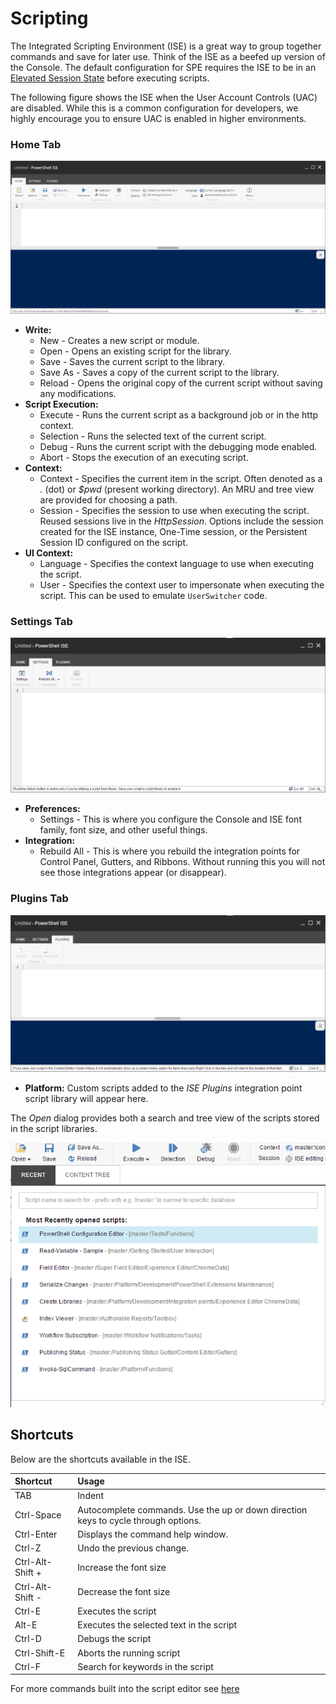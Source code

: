 # Scripting

The Integrated Scripting Environment \(ISE\) is a great way to group together commands and save for later use. Think of the ISE as a beefed up version of the Console. The default configuration for SPE requires the ISE to be in an [Elevated Session State](../security/) before executing scripts.

The following figure shows the ISE when the User Account Controls \(UAC\) are disabled. While this is a common configuration for developers, we highly encourage you to ensure UAC is enabled in higher environments.

### Home Tab

![PowerShell ISE](../.gitbook/assets/ise-empty.png)

* **Write:**
  * New - Creates a new script or module.
  * Open - Opens an existing script for the library.
  * Save - Saves the current script to the library.
  * Save As - Saves a copy of the current script to the library.
  * Reload - Opens the original copy of the current script without saving any modifications.
* **Script Execution:**
  * Execute - Runs the current script as a background job or in the http context.
  * Selection - Runs the selected text of the current script.
  * Debug - Runs the current script with the debugging mode enabled.
  * Abort - Stops the execution of an executing script.
* **Context:**
  * Context - Specifies the current item in the script. Often denoted as a _._ \(dot\) or _$pwd_ \(present working directory\). An MRU and tree view are provided for choosing a path.
  * Session - Specifies the session to use when executing the script. Reused sessions live in the _HttpSession_. Options include the session created for the ISE instance, One-Time session, or the Persistent Session ID configured on the script.
* **UI Context:**
  * Language - Specifies the context language to use when executing the script.
  * User - Specifies the context user to impersonate when executing the script. This can be used to emulate `UserSwitcher` code.

### Settings Tab

![ISE Settings Tab](../.gitbook/assets/ise-settings.png)

* **Preferences:**
  * Settings - This is where you configure the Console and ISE font family, font size, and other useful things.
* **Integration:**
  * Rebuild All - This is where you rebuild the integration points for Control Panel, Gutters, and Ribbons. Without running this you will not see those integrations appear \(or disappear\).

### Plugins Tab

![ISE Plugins Tab](../.gitbook/assets/ise-plugins.png)

* **Platform:** Custom scripts added to the _ISE Plugins_ integration point script library will appear here.

The _Open_ dialog provides both a search and tree view of the scripts stored in the script libraries.

![Open Script Dialog](../.gitbook/assets/ise-opendialog.png)

## Shortcuts

Below are the shortcuts available in the ISE.

| **Shortcut** | **Usage** |
| :--- | :--- |
| TAB | Indent |
| Ctrl-Space | Autocomplete commands. Use the up or down direction keys to cycle through options. |
| Ctrl-Enter | Displays the command help window. |
| Ctrl-Z | Undo the previous change. |
| Ctrl-Alt-Shift + | Increase the font size |
| Ctrl-Alt-Shift - | Decrease the font size |
| Ctrl-E | Executes the script |
| Alt-E | Executes the selected text in the script |
| Ctrl-D | Debugs the script |
| Ctrl-Shift-E | Aborts the running script |
| Ctrl-F | Search for keywords in the script |

For more commands built into the script editor see [here](https://github.com/SitecorePowerShell/Book/tree/9c7126d7a38df6ef372e8baef52f9a02baabd550/interfaces/[https:/github.com/ajaxorg/ace/wiki/Default-Keyboard-Shortcuts]/README.md)


